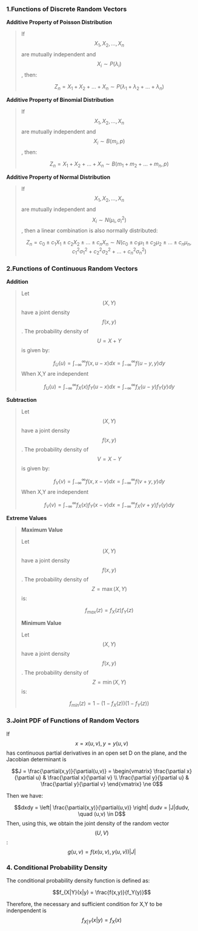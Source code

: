 ### 1.Functions of Discrete Random Vectors

**Additive Property of Poisson Distribution**

>If $$X_1, X_2, \dots, X_n$$ are mutually independent and $$X_i \sim P(\lambda_i)$$, then:
>
>$$Z_n = X_1 + X_2 + \dots + X_n \sim P(\lambda_1 + \lambda_2 + \dots + \lambda_n)$$

**Additive Property of Binomial Distribution**

>If $$X_1, X_2, \dots, X_n$$ are mutually independent and $$X_i \sim B(m_i, p)$$, then:
>
>$$Z_n = X_1 + X_2 + \dots + X_n \sim B(m_1 + m_2 + \dots + m_n, p)$$

**Additive Property of Normal Distribution**

>If $$X_1, X_2, \dots, X_n$$ are mutually independent and $$X_i \sim N(\mu_i, \sigma_i^2)$$, then a linear combination is also normally distributed:
>
>$$Z_n = c_0 \pm c_1 X_1 \pm c_2 X_2 \pm \dots \pm c_n X_n \sim N(c_0 \pm c_1 \mu_1 \pm c_2 \mu_2 \pm \dots \pm c_n \mu_n, c_1^2 \sigma_1^2 + c_2^2 \sigma_2^2 + \dots + c_n^2 \sigma_n^2)$$

### 2.Functions of Continuous Random Vectors

**Addition**

>Let $$(X,Y)$$ have a joint density $$f(x,y)$$. The probability density of $$U=X+Y$$ is given by:
>
>$$f_U(u) = \int_{-\infty}^{\infty} f(x, u-x)dx = \int_{-\infty}^{\infty} f(u-y, y)dy$$
>When X,Y are independent
>
>$$f_U(u) = \int_{-\infty}^{\infty} f_X(x) f_Y(u-x)dx = \int_{-\infty}^{\infty} f_X(u-y) f_Y(y)dy$$

**Subtraction**

>Let $$(X,Y)$$ have a joint density $$f(x,y)$$. The probability density of $$V=X-Y$$ is given by:
>
>$$f_V(v) = \int_{-\infty}^{\infty} f(x, x-v)dx = \int_{-\infty}^{\infty} f(v+y, y)dy$$
>When X,Y are independent
>
>$$f_V(v) = \int_{-\infty}^{\infty} f_X(x) f_Y(x-v)dx = \int_{-\infty}^{\infty} f_X(v+y) f_Y(y)dy$$

**Extreme Values**

>**Maximum Value**
>
> Let $$(X,Y)$$ have a joint density $$f(x,y)$$. The probability density of $$Z = \max(X,Y)$$ is:
> 
> $$f_{max}(z) = f_X(z)f_Y(z)$$
>
>**Minimum Value**
>
>Let $$(X,Y)$$ have a joint density $$f(x,y)$$. The probability density of $$Z = \min(X,Y)$$ is:
> 
> $$f_{min}(z) = 1-(1-f_{X}(z))(1-f_{Y}(z))$$

### 3.Joint PDF of Functions of Random Vectors

If $$x = x(u,v), y = y(u,v)$$ has continuous partial derivatives in an open set D on the plane, and the Jacobian determinant is

$$J = \frac{\partial(x,y)}{\partial(u,v)} = \begin{vmatrix} \frac{\partial x}{\partial u} & \frac{\partial x}{\partial v} \\ \frac{\partial y}{\partial u} & \frac{\partial y}{\partial v} \end{vmatrix} \ne 0$$

Then we have:

$$dxdy = \left| \frac{\partial(x,y)}{\partial(u,v)} \right| dudv = |J|dudv, \quad (u,v) \in D$$
Then, using this, we obtain the joint density of the random vector $$(U,V)$$: $$g(u,v) = f(x(u,v), y(u,v))|J|$$

### 4. Conditional Probability Density

The conditional probability density function is defined as:

$$f_{X|Y}(x|y) = \frac{f(x,y)}{f_Y(y)}$$

Therefore, the necessary and sufficient condition for X,Y to be indenpendent is $$f_{X|Y}(x|y) = f_X(x)$$
